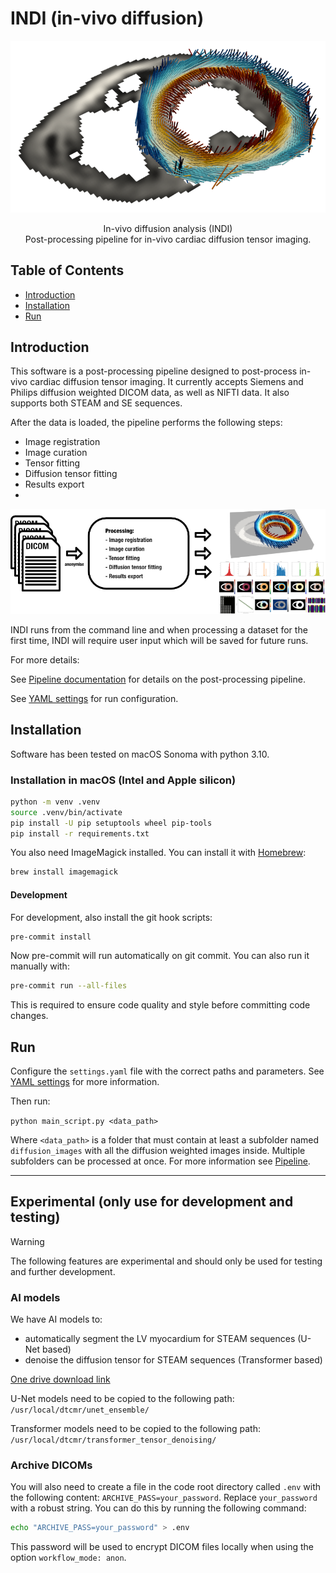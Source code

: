 # INDI (in-vivo diffusion)

<p align="center">
<img src="assets/images/sa_e1_small.png">
</p>

<p align="center">
In-vivo diffusion analysis (INDI)<br>
Post-processing pipeline for in-vivo cardiac diffusion tensor imaging.
</p>

## Table of Contents

- [Introduction](#introduction)
- [Installation](#installation)
- [Run](#run)

## Introduction

This software is a post-processing pipeline designed to post-process in-vivo cardiac diffusion tensor imaging.
It currently accepts Siemens and Philips diffusion weighted DICOM data, as well as NIFTI data. It also supports both STEAM and SE sequences.

After the data is loaded, the pipeline performs the following steps:

- Image registration
- Image curation
- Tensor fitting
- Diffusion tensor fitting
- Results export
-

![alt text](assets/images/summary_figure.png)

INDI runs from the command line and when processing a dataset for the first time, INDI will require user input which will be saved for future runs.

For more details:

See [Pipeline documentation](docs/Pipeline.md) for details on the post-processing pipeline.

See [YAML settings](docs/YAML_settings.md) for run configuration.

## Installation

Software has been tested on macOS Sonoma with python 3.10.

### Installation in macOS (Intel and Apple silicon)

```bash
python -m venv .venv
source .venv/bin/activate
pip install -U pip setuptools wheel pip-tools
pip install -r requirements.txt
```

You also need ImageMagick installed. You can install it with [Homebrew](https://brew.sh/):

```bash
brew install imagemagick
```

#### Development

For development, also install the git hook scripts:

```bash
pre-commit install
```

Now pre-commit will run automatically on git commit. You can also run it manually with:

```bash
pre-commit run --all-files
```

This is required to ensure code quality and style before committing code changes.

## Run

Configure the `settings.yaml` file with the correct paths and parameters.
See [YAML settings](docs/YAML_settings.md) for more information.

Then run:

```python main_script.py <data_path>```

Where `<data_path>` is a folder that must contain at least a subfolder named `diffusion_images` with all the diffusion weighted images inside. Multiple subfolders can be processed at once. For more information see [Pipeline](docs/Pipeline.md).

---

## Experimental (only use for development and testing)

>[!WARNING]
> The following features are experimental and should only be used for testing and further development.

### AI models

We have AI models to:

- automatically segment the LV myocardium for STEAM sequences (U-Net based)
- denoise the diffusion tensor for STEAM sequences (Transformer based)

[One drive download link](https://imperiallondon-my.sharepoint.com/:f:/g/personal/pferreir_ic_ac_uk/EtbqXB1XJY9JmBJ8kFcT40sBq9qHJrVZPwrzgEcW12VwUQ?e=qqDY8C)

U-Net models need to be copied to the following path:
```/usr/local/dtcmr/unet_ensemble/```

Transformer models need to be copied to the following path:
```/usr/local/dtcmr/transformer_tensor_denoising/```

### Archive DICOMs

You will also need to create a file in the code root directory called `.env` with the following content:
`ARCHIVE_PASS=your_password`. Replace `your_password` with a robust string.
You can do this by running the following command:

```bash
echo "ARCHIVE_PASS=your_password" > .env
```

This password will be used to encrypt DICOM files locally when using the option `workflow_mode: anon`.
